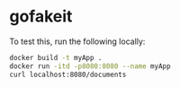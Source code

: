 # gofakeit

To test this, run the following locally:

```bash
docker build -t myApp .
docker run -itd -p8080:8080 --name myApp 
curl localhost:8080/documents
```
